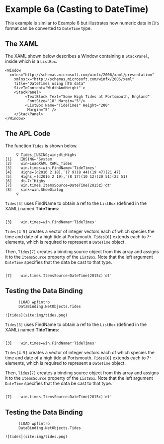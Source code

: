# Example 6a (Casting to DateTime)

This example is similar to Example 6 but illustrates how numeric data in `⎕TS` format can be converted to  `DateTime` type.

## The XAML

The XAML shown below describes a Window containing a `StackPanel`, inside which is a `ListBox`.
```apl
<Window
  xmlns="http://schemas.microsoft.com/winfx/2006/xaml/presentation"
    xmlns:x="http://schemas.microsoft.com/winfx/2006/xaml"
    Title="DateTimes using ⎕TS data"
    SizeToContent="WidthAndHeight" >
    <StackPanel>
         <TextBlock Text="Some High Tides at Portsmouth, England"
          FontSize="18" Margin="5"/>
         <ListBox Name="TideTimes" Height="200"
          Margin="5" />
    </StackPanel>
</Window>
```

## The APL Code

The function `Tides` is shown below.
```apl
     ∇ Tides;⎕USING;win;dt;Highs
[1]    ⎕USING←'System'
[2]    win←LoadXAML XAML_Tides
[3]    win.times←win.FindName⊂'TideTimes'
[4]    Highs←(⊂2016 2 18),¨(7 9)(8 44)(19 47)(21 47)
[5]    Highs,←(⊂2016 2 19),¨(8 17)(10 12)(20 51)(22 51)
[6]    dt←7↑¨Highs
[7]    win.times.ItemsSource←DateTime(2015⌶)'dt'
[8]    sink←win.ShowDialog
     ∇

```

`Tides[3]` uses FindName to obtain a ref to the `ListBox` (defined in the XAML) named **TideTimes**:
```apl

[3]    win.times←win.FindName⊂'TideTimes'
```

`Tides[4-5]` creates a vector of integer vectors each of which species the time and date of a high tide at Portsmouth. `Tides[6]` extends each to 7-elements, which is required to represent a `DateTime` object.

Then, `Tides[7]` creates a binding source object from this array and assigns it to the `ItemsSource` property of the `ListBox`. Note that the left argument `DateTime` specifies that the data be cast to that type.
```apl

[7]    win.times.ItemsSource←DateTime(2015⌶)'dt'
```

## Testing the Data Binding
```apl
      )LOAD wpfintro
      DataBinding.NetObjects.Tides
```
```apl
![tides](site:img/tides.png)
```

`Tides[3]` uses FindName to obtain a ref to the `ListBox` (defined in the XAML) named **TideTimes**:
```apl

[3]    win.times←win.FindName⊂'TideTimes'
```

`Tides[4-5]` creates a vector of integer vectors each of which species the time and date of a high tide at Portsmouth. `Tides[6]` extends each to 7-elements, which is required to represent a `DateTime` object.

Then, `Tides[7]` creates a binding source object from this array and assigns it to the `ItemsSource` property of the `ListBox`. Note that the left argument `DateTime` specifies that the data be cast to that type.
```apl

[7]    win.times.ItemsSource←DateTime(2015⌶)'dt'
```

## Testing the Data Binding
```apl
      )LOAD wpfintro
      DataBinding.NetObjects.Tides
```
```apl
![tides](site:img/tides.png)
```
